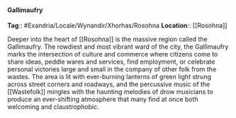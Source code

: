 #### Gallimaufry
**Tag**:: #Exandria/Locale/Wynandir/Xhorhas/Rosohna
**Location**:: [[Rosohna]]

 Deeper into the heart of [[Rosohna]] is the massive region called the Gallimaufry. The rowdiest and most vibrant ward of the city, the Gallimaufry marks the intersection of culture and commerce where citizens come to share ideas, peddle wares and services, find employment, or celebrate personal victories large and small in the company of other folk from the wastes. The area is lit with ever-burning lanterns of green light strung across street corners and roadways, and the percussive music of the [[Wastefolk]] mingles with the haunting melodies of drow musicians to produce an ever-shifting atmosphere that many find at once both welcoming and claustrophobic.
